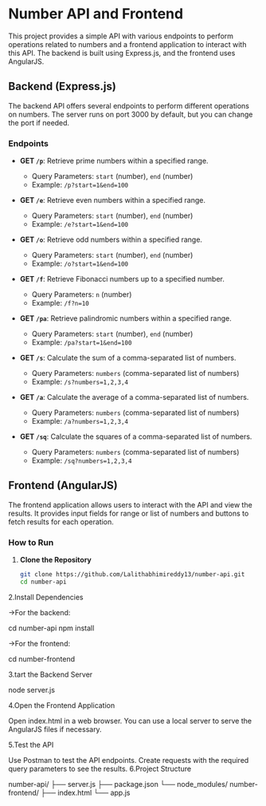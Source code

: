# Number API and Frontend

This project provides a simple API with various endpoints to perform operations related to numbers and a frontend application to interact with this API. The backend is built using Express.js, and the frontend uses AngularJS.

## Backend (Express.js)

The backend API offers several endpoints to perform different operations on numbers. The server runs on port 3000 by default, but you can change the port if needed.

### Endpoints

- **GET `/p`**: Retrieve prime numbers within a specified range.
  - Query Parameters: `start` (number), `end` (number)
  - Example: `/p?start=1&end=100`

- **GET `/e`**: Retrieve even numbers within a specified range.
  - Query Parameters: `start` (number), `end` (number)
  - Example: `/e?start=1&end=100`

- **GET `/o`**: Retrieve odd numbers within a specified range.
  - Query Parameters: `start` (number), `end` (number)
  - Example: `/o?start=1&end=100`

- **GET `/f`**: Retrieve Fibonacci numbers up to a specified number.
  - Query Parameters: `n` (number)
  - Example: `/f?n=10`

- **GET `/pa`**: Retrieve palindromic numbers within a specified range.
  - Query Parameters: `start` (number), `end` (number)
  - Example: `/pa?start=1&end=100`

- **GET `/s`**: Calculate the sum of a comma-separated list of numbers.
  - Query Parameters: `numbers` (comma-separated list of numbers)
  - Example: `/s?numbers=1,2,3,4`

- **GET `/a`**: Calculate the average of a comma-separated list of numbers.
  - Query Parameters: `numbers` (comma-separated list of numbers)
  - Example: `/a?numbers=1,2,3,4`

- **GET `/sq`**: Calculate the squares of a comma-separated list of numbers.
  - Query Parameters: `numbers` (comma-separated list of numbers)
  - Example: `/sq?numbers=1,2,3,4`

## Frontend (AngularJS)

The frontend application allows users to interact with the API and view the results. It provides input fields for range or list of numbers and buttons to fetch results for each operation.

### How to Run

1. **Clone the Repository**

   ```bash
   git clone https://github.com/Lalithabhimireddy13/number-api.git
   cd number-api
2.Install Dependencies

->For the backend:

cd number-api
npm install

->For the frontend:

cd number-frontend

3.tart the Backend Server

node server.js

4.Open the Frontend Application

Open index.html in a web browser. You can use a local server to serve the AngularJS files if necessary.

5.Test the API

Use Postman to test the API endpoints. Create requests with the required query parameters to see the results.
6.Project Structure

number-api/
├── server.js
├── package.json
└── node_modules/
   number-frontend/
    ├── index.html
    └── app.js
